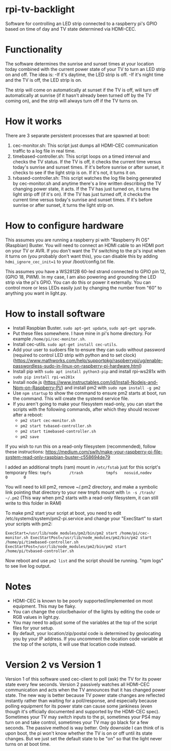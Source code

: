 # rpi-tv-backlight

Software for controlling an LED strip connected to a raspberry pi's GPIO based on time of day and TV state determined via HDMI-CEC.

# Functionality

The software determines the sunrise and sunset times at your location today combined with the current power state of your TV to turn an LED strip on and off. The idea is:
-If it's daytime, the LED strip is off.
-If it's night time and the TV is off, the LED strip is on.

The strip will come on automatically at sunset if the TV is off, will turn off automatically at sunrise (if it hasn't already been turned off by the TV coming on), and the strip will always turn off if the TV turns on.

# How it works

There are 3 separate persistent processes that are spawned at boot:
1. cec-monitor.sh: This script just dumps all HDMI-CEC communication traffic to a log file in real time.
2. timebased-controller.sh: This script loops on a timed interval and checks the TV status. If the TV is off, it checks the current time versus today's sunrise and sunset times. If it's before sunrise or after sunset, it checks to see if the light strip is on. If it's not, it turns it on.
3. tvbased-controller.sh: This script watches the log file being generated by cec-monitor.sh and anytime there's a line written describing the TV changing power state, it acts. If the TV has just turned on, it turns the light strip off (if it's on). If the TV has just turned off, it checks the current time versus today's sunrise and sunset times. If it's before sunrise or after sunset, it turns the light strip on.

# How to configure hardware

This assumes you are running a raspberry pi with "Raspberry Pi OS" (Raspbian) Buster. You will need to connect an HDMI cable to an HDMI port on your TV or AVR. If you don't want the TV switching to the pi's input when it turns on (you probably don't want this), you can disable this by adding `hdmi_ignore_cec_init=1` to your /boot/config.txt file.

This assumes you have a WS2812B 60-led strand connected to GPIO pin 12, (GPIO 18, PWM). In my case, I am also powering and grounding the LED strip via the pi's GPIO. You can do this or power it externally. You can control more or less LEDs easily just by changing the number from "60" to anything you want in light.py.

# How to install software

- Install Raspbian Buster. `sudo apt-get update`, `sudo apt-get upgrade`.
- Put these files somewhere. I have mine in pi's home directory. For example `/home/pi/cec-monitor.sh`.
- Install cec-utils. `sudo apt-get install cec-utils`.
- Add your user to sudoers file to ensure they can sudo without password (required to control LED strip with python and to set clock) (https://www.mathworks.com/help/supportpkg/raspberrypi/ug/enable-passwordless-sudo-in-linux-on-raspberry-pi-hardware.html)
- Install pip with `sudo apt install python3-pip` and install rpi-ws281x with `sudo pip install rpi-ws281x`
- Install node.js (https://www.instructables.com/id/Install-Nodejs-and-Npm-on-Raspberry-Pi/) and install pm2 with `sudo npm install -g pm2`
- Use `npm startup` to show the command to ensure pm2 starts at boot, run the command. This will create the systemd service file.
- If you aren't going to make your filesystem read-only, you can start the scripts with the following commands, after which they should recover after a reboot:
  - `pm2 start cec-monitor.sh`
  - `pm2 start tvbased-controller.sh`
  - `pm2 start timebased-controller.sh`
  - `pm2 save`

If you wish to run this on a read-only filesystem (recommended), follow these instructions: https://medium.com/swlh/make-your-raspberry-pi-file-system-read-only-raspbian-buster-c558694de79

I added an additional tmpfs (ram) mount in `/etc/fstab` just for this script's temporary files: `tmpfs        /trash          tmpfs   nosuid,nodev         0       0 `

You will need to kill pm2, remove ~/.pm2 directory, and make a symbolic link pointing that directory to your new tmpfs mount with `ln -s /trash/ ~/.pm2` (This way when pm2 starts with a read-only filesystem, it can still write to this folder in RAM)

To make pm2 start your script at boot, you need to edit /etc/systemd/system/pm2-pi.service and change your "ExecStart" to start your scripts with pm2:


`ExecStart=/usr/lib/node_modules/pm2/bin/pm2 start /home/pi/cec-monitor.sh
ExecStartPost=/usr/lib/node_modules/pm2/bin/pm2 start /home/pi/timebased-controller.sh
ExecStartPost=/usr/lib/node_modules/pm2/bin/pm2 start /home/pi/tvbased-controller.sh`

Now reboot and use `pm2 list` and the script should be running. "npm logs" to see live log output.

# Notes

- HDMI-CEC is known to be poorly supported/implemented on most equipment. This may be flaky.
- You can change the color/behavior of the lights by editing the code or RGB values in light.py.
- You may need to adjust some of the variables at the top of the script files for your setup.
- By default, your location/zip/postal code is determined by geolocating you by your IP address. If you uncomment the location code variable at the top of the scripts, it will use that location code instead.

# Version 2 vs Version 1

Version 1 of this software used cec-client to poll (ask) the TV for its power state every few seconds. Version 2 passively watches all HDMI-CEC communication and acts when the TV announces that it has changed power state. The new way is better because TV power state changes are reflected instantly rather than waiting for a poll/response, and especially because polling equipment for its power state can cause some jankiness (even though it's officially documented and supported by the HDMI-CEC spec). Sometimes your TV may switch inputs to the pi, sometimes your PS4 may turn on and take control, sometimes your TV may go black for a few seconds. The passive method is way better. Only downside I can think of is upon boot, the pi won't know whether the TV is on or off until its state changes. But we just set the default state to be "on" so that the light never turns on at boot time.
